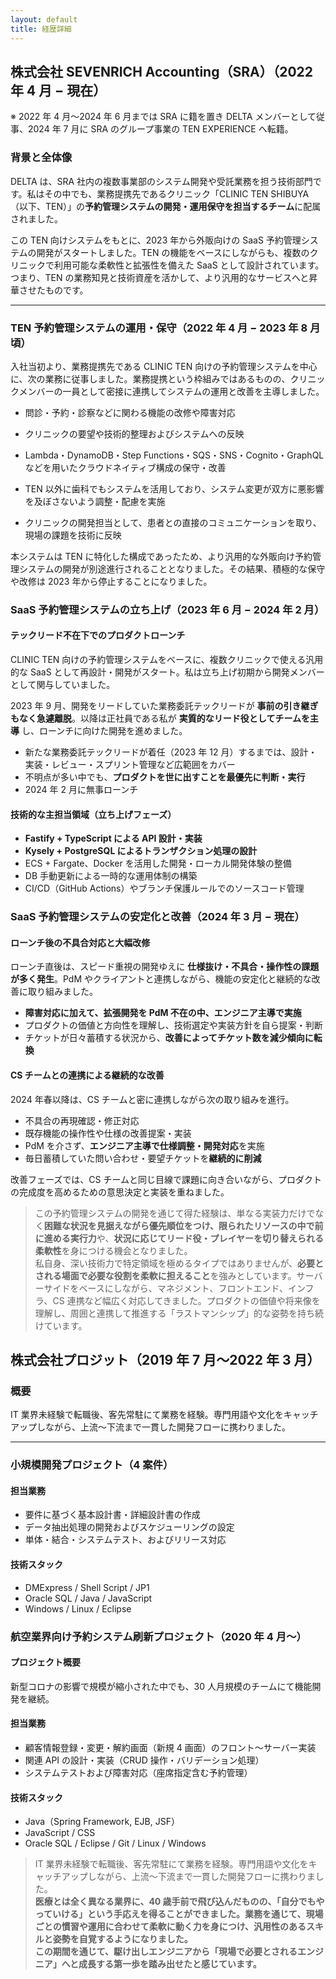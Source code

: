 ```yaml
---
layout: default
title: 経歴詳細
---
```


## 株式会社 SEVENRICH Accounting（SRA）（2022 年 4 月 − 現在）

※ 2022 年 4 月〜2024 年 6 月までは SRA に籍を置き DELTA メンバーとして従事、2024 年 7 月に SRA のグループ事業の TEN EXPERIENCE へ転籍。

### 背景と全体像

DELTA は、SRA 社内の複数事業部のシステム開発や受託業務を担う技術部門です。私はその中でも、業務提携先であるクリニック「CLINIC TEN SHIBUYA（以下、TEN）」の**予約管理システムの開発・運用保守を担当するチーム**に配属されました。

この TEN 向けシステムをもとに、2023 年から外販向けの SaaS 予約管理システムの開発がスタートしました。TEN の機能をベースにしながらも、複数のクリニックで利用可能な柔軟性と拡張性を備えた SaaS として設計されています。つまり、TEN の業務知見と技術資産を活かして、より汎用的なサービスへと昇華させたものです。

---

### TEN 予約管理システムの運用・保守（2022 年 4 月 − 2023 年 8 月頃）

入社当初より、業務提携先である CLINIC TEN 向けの予約管理システムを中心に、次の業務に従事しました。業務提携という枠組みではあるものの、クリニックメンバーの一員として密接に連携してシステムの運用と改善を主導しました。

- 問診・予約・診察などに関わる機能の改修や障害対応

- クリニックの要望や技術的整理およびシステムへの反映

- Lambda・DynamoDB・Step Functions・SQS・SNS・Cognito・GraphQL などを用いたクラウドネイティブ構成の保守・改善

- TEN 以外に歯科でもシステムを活用しており、システム変更が双方に悪影響を及ぼさないよう調整・配慮を実施

- クリニックの開発担当として、患者との直接のコミュニケーションを取り、現場の課題を技術に反映

本システムは TEN に特化した構成であったため、より汎用的な外販向け予約管理システムの開発が別途進行されることとなりました。その結果、積極的な保守や改修は 2023 年から停止することになりました。

### SaaS 予約管理システムの立ち上げ（2023 年 6 月 − 2024 年 2 月）

#### テックリード不在下でのプロダクトローンチ

CLINIC TEN 向けの予約管理システムをベースに、複数クリニックで使える汎用的な SaaS として再設計・開発がスタート。私は立ち上げ初期から開発メンバーとして関与していました。

2023 年 9 月、開発をリードしていた業務委託テックリードが **事前の引き継ぎもなく急遽離脱**。以降は正社員である私が **実質的なリード役としてチームを主導** し、ローンチに向けた開発を進めました。

- 新たな業務委託テックリードが着任（2023 年 12 月）するまでは、設計・実装・レビュー・スプリント管理など広範囲をカバー
- 不明点が多い中でも、**プロダクトを世に出すことを最優先に判断・実行**
- 2024 年 2 月に無事ローンチ

#### 技術的な主担当領域（立ち上げフェーズ）

- **Fastify + TypeScript による API 設計・実装**
- **Kysely + PostgreSQL によるトランザクション処理の設計**
- ECS + Fargate、Docker を活用した開発・ローカル開発体験の整備
- DB 手動更新による一時的な運用体制の構築
- CI/CD（GitHub Actions）やブランチ保護ルールでのソースコード管理

### SaaS 予約管理システムの安定化と改善（2024 年 3 月 − 現在）

#### ローンチ後の不具合対応と大幅改修

ローンチ直後は、スピード重視の開発ゆえに **仕様抜け・不具合・操作性の課題が多く発生**。PdM やクライアントと連携しながら、機能の安定化と継続的な改善に取り組みました。

- **障害対応に加えて、拡張開発を PdM 不在の中、エンジニア主導で実施**
- プロダクトの価値と方向性を理解し、技術選定や実装方針を自ら提案・判断
- チケットが日々蓄積する状況から、**改善によってチケット数を減少傾向に転換**

#### CS チームとの連携による継続的な改善

2024 年春以降は、CS チームと密に連携しながら次の取り組みを進行。

- 不具合の再現確認・修正対応
- 既存機能の操作性や仕様の改善提案・実装
- PdM を介さず、**エンジニア主導で仕様調整・開発対応**を実施
- 毎日蓄積していた問い合わせ・要望チケットを**継続的に削減**

改善フェーズでは、CS チームと同じ目線で課題に向き合いながら、プロダクトの完成度を高めるための意思決定と実装を重ねました。

> この予約管理システムの開発を通じて得た経験は、単なる実装力だけでなく**困難な状況を見据えながら優先順位をつけ、限られたリソースの中で前に進める実行力**や、**状況に応じてリード役・プレイヤーを切り替えられる柔軟性**を身につける機会となりました。  
> 私自身、深い技術力で特定領域を極めるタイプではありませんが、**必要とされる場面で必要な役割を柔軟に担えること**を強みとしています。サーバーサイドをベースにしながら、マネジメント、フロントエンド、インフラ、CS 連携など幅広く対応してきました。プロダクトの価値や将来像を理解し、周囲と連携して推進する「ラストマンシップ」的な姿勢を持ち続けています。

## 株式会社プロジット（2019 年 7 月〜2022 年 3 月）

### 概要

IT 業界未経験で転職後、客先常駐にて業務を経験。専門用語や文化をキャッチアップしながら、上流〜下流まで一貫した開発フローに携わりました。

---

### 小規模開発プロジェクト（4 案件）

#### 担当業務

- 要件に基づく基本設計書・詳細設計書の作成
- データ抽出処理の開発およびスケジューリングの設定
- 単体・結合・システムテスト、およびリリース対応

#### 技術スタック

- DMExpress / Shell Script / JP1
- Oracle SQL / Java / JavaScript
- Windows / Linux / Eclipse

### 航空業界向け予約システム刷新プロジェクト（2020 年 4 月〜）

#### プロジェクト概要

新型コロナの影響で規模が縮小された中でも、30 人月規模のチームにて機能開発を継続。

#### 担当業務

- 顧客情報登録・変更・解約画面（新規 4 画面）のフロント〜サーバー実装
- 関連 API の設計・実装（CRUD 操作・バリデーション処理）
- システムテストおよび障害対応（座席指定含む予約管理）

#### 技術スタック

- Java（Spring Framework, EJB, JSF）
- JavaScript / CSS
- Oracle SQL / Eclipse / Git / Linux / Windows

> IT 業界未経験で転職後、客先常駐にて業務を経験。専門用語や文化をキャッチアップしながら、上流〜下流まで一貫した開発フローに携わりました。  
> **医療とは全く異なる業界に、40 歳手前で飛び込んだものの、「自分でもやっていける」という手応えを得ることができました。業務を通じて、現場ごとの慣習や運用に合わせて柔軟に動く力を身につけ、汎用性のあるスキルと姿勢を自覚するようになりました。**  
> **この期間を通じて、駆け出しエンジニアから「現場で必要とされるエンジニア」へと成長する第一歩を踏み出せたと感じています。**
